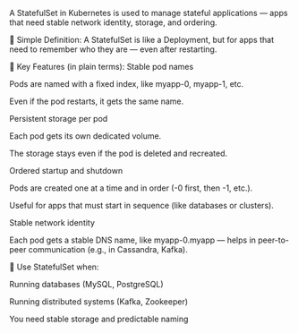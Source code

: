 A StatefulSet in Kubernetes is used to manage stateful applications — apps that need stable network identity, storage, and ordering.

🧠 Simple Definition:
A StatefulSet is like a Deployment, but for apps that need to remember who they are — even after restarting.

🔑 Key Features (in plain terms):
Stable pod names

Pods are named with a fixed index, like myapp-0, myapp-1, etc.

Even if the pod restarts, it gets the same name.

Persistent storage per pod

Each pod gets its own dedicated volume.

The storage stays even if the pod is deleted and recreated.

Ordered startup and shutdown

Pods are created one at a time and in order (-0 first, then -1, etc.).

Useful for apps that must start in sequence (like databases or clusters).

Stable network identity

Each pod gets a stable DNS name, like myapp-0.myapp — helps in peer-to-peer communication (e.g., in Cassandra, Kafka).

🔁 Use StatefulSet when:

Running databases (MySQL, PostgreSQL)

Running distributed systems (Kafka, Zookeeper)

You need stable storage and predictable naming

